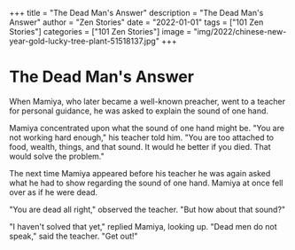 +++
title = "The Dead Man's Answer"
description = "The Dead Man's Answer"
author = "Zen Stories"
date = "2022-01-01"
tags = ["101 Zen Stories"]
categories = ["101 Zen Stories"]
image =  "img/2022/chinese-new-year-gold-lucky-tree-plant-51518137.jpg"
+++
# The Dead Man's Answer

When Mamiya, who later became a well-known preacher, went to a teacher for personal guidance, he was asked to explain the sound of one hand.

Mamiya concentrated upon what the sound of one hand might be. "You are not working hard enough," his teacher told him. "You are too attached to food, wealth, things, and that sound. It would he better if you died. That would solve the problem."

The next time Mamiya appeared before his teacher he was again asked what he had to show regarding the sound of one hand. Mamiya at once fell over as if he were dead.

"You are dead all right," observed the teacher. "But how about that sound?"

"I haven't solved that yet," replied Mamiya, looking up. "Dead men do not speak," said the teacher. "Get out!"
